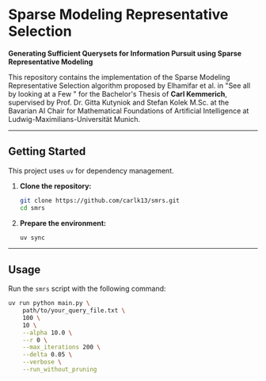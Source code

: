 # Sparse Modeling Representative Selection

**Generating Sufficient Querysets for Information Pursuit using Sparse Representative Modeling**

This repository contains the implementation of the Sparse Modeling Representative Selection algorithm proposed by Elhamifar et al. in "See all by looking at a Few " for the Bachelor's Thesis of **Carl Kemmerich**, supervised by Prof. Dr. Gitta Kutyniok and Stefan Kolek M.Sc. at the Bavarian AI Chair for Mathematical Foundations of Artificial Intelligence at Ludwig-Maximilians-Universität Munich.

---

## Getting Started

This project uses `uv` for dependency management.

1.  **Clone the repository:**
    ```bash
    git clone https://github.com/carlk13/smrs.git
    cd smrs
    ```
2.  **Prepare the environment:**
    ```bash
    uv sync
    ```

---

## Usage

Run the `smrs` script with the following command:

```bash
uv run python main.py \
    path/to/your_query_file.txt \
    100 \
    10 \
    --alpha 10.0 \
    --r 0 \
    --max_iterations 200 \
    --delta 0.05 \
    --verbose \
    --run_without_pruning
